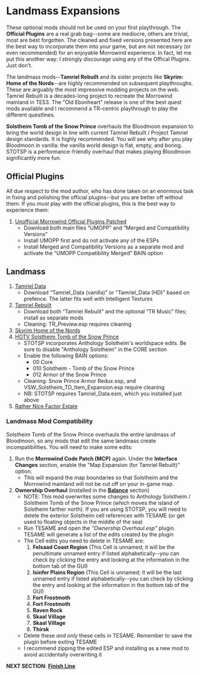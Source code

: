# Landmass Expansions
These optional mods should not be used on your first playthrough. The **Official Plugins** are a real grab bag--some are mediocre, others are trivial, most are best forgotten. The cleaned and fixed versions presented here are the best way to incorporate them into your game, but are not necessary (or even recommended) for an enjoyable Morrowind experience. In fact, let me put this another way: I strongly discourage using any of the Offical Plugins. Just don't.

The landmass mods--**Tamriel Rebuilt** and its sister projects like **Skyrim: Home of the Nords**--are highly recommended on subsequent playthroughs. These are arguably the most impressive modding projects on the web. Tamriel Rebuilt is a decades-long project to recreate the Morrowind mainland in TES3. The "Old Ebonheart" release is one of the best quest mods available and I recommend a TR-centric playthrough to play the different questlines.

**Solstheim Tomb of the Snow Prince** overhauls the Bloodmoon expansion to bring the world design in line with current Tamriel Rebuilt / Project Tamriel design standards. It is highly recommended. You will see why after you play Bloodmoon in vanilla: the vanilla world design is flat, empty, and boring. STOTSP is a performance-friendly overhaul that makes playing Bloodmoon significantly more fun.
	
## Official Plugins
All due respect to the mod author, who has done taken on an enormous task in fixing and polishing the official plugins--but you are better off without them. If you *must* play with the official plugins, this is the best way to experience them:
1. [Unofficial Morrowind Official Plugins Patched](https://www.nexusmods.com/morrowind/mods/43931?)
	- Download both main files “UMOPP” and “Merged and Compatibility Versions”
	- Install UMOPP first and do not activate any of the ESPs
	- Install Merged and Compatibility Versions as a separate mod and activate the “UMOPP Compatibility Merged” BAIN option
	
## Landmass
1. [Tamriel Data](https://www.nexusmods.com/morrowind/mods/44537?)
	- Download “Tamriel_Data (vanilla)” or "Tamriel_Data (HD)" based on prefence. The latter fits well with Intelligent Textures
1. [Tamriel Rebuilt](https://www.nexusmods.com/morrowind/mods/42145?)
	- Download both “Tamriel Rebuilt” and the optional “TR Music” files; install as separate mods
	- Cleaning: TR_Preview.esp requires cleaning
1. [Skyrim Home of the Nords](https://www.nexusmods.com/morrowind/mods/44921?)
1. [HOTV Solstheim Tomb of the Snow Prince](https://www.nexusmods.com/morrowind/mods/46810)
	- STOTSP incorporates Anthology Solstheim's worldspace edits. Be sure to disable "Anthology Solstheim" in the CORE section
	- Enable the following BAIN options:
		- 00 Core
		- 010 Solstheim - Tomb of the Snow Prince
		- 012 Armor of the Snow Prince
	- Cleaning: Snow Prince Armor Redux.esp, and VSW_Solstheim_TD_Item_Expansion.esp require cleaning
	- NB: STOTSP requires Tamriel_Data.esm, which you installed just above
1. [Rather Nice Factor Estate](https://www.nexusmods.com/morrowind/mods/47933?)

### Landmass Mod Compatibility
Solstheim Tomb of the Snow Prince overhauls the entire landmass of Bloodmoon, so any mods that edit the same landmass create incompatibilities. You will need to make some edits:

1. Run the **Morrowind Code Patch (MCP)** again. Under the **Interface Changes** section, enable the "Map Expansion (for Tamriel Rebuilt)" option. 
	- This will expand the map boundaries so that Solstheim and the Morrowind mainland will not be cut off on your in-game map.
1. **Ownership Overhaul** (installed in the [**Balance**](https://github.com/doublemoulinet/Morrowind-Modular-Mod-Guide/blob/master/BALANCE.md) section)
	- NOTE: This mod overwrites some changes to Anthology Solstheim / Solstheim Tomb of the Snow Prince (which moves the island of Solstheim farther north). If you are using STOTSP, you will need to delete the exterior Solstheim cell references with TESAME (or get used to floating objects in the middle of the sea)
	- Run TESAME and open the *"Ownership Overhaul.esp"* plugin. TESAME will generate a list of the edits created by the plugin
	- The Cell edits you need to delete in TESAME are:
		1. **Felsaad Coast Region** (This Cell is unnamed; it will be the penultimate unnamed entry if listed alphabetically--you can check by clicking the entry and looking at the information in the bottom tab of the GUI)
		1. **Isinfer Plains Region** (This Cell is unnamed; it will be the last unnamed entry if listed alphabetically--you can check by clicking the entry and looking at the information in the bottom tab of the GUI)
		1. **Fort Frostmoth**
		1. **Fort Frostmoth**
		1. **Raven Rock**
		1. **Skaal Village**
		1. **Skaal Village**
		1. **Thirsk**
	- Delete these *and only* these cells in TESAME. Remember to save the plugin before exiting TESAME
	- I recommend zipping the edited ESP and installing as a new mod to avoid accidentally overwriting it


**NEXT SECTION**:
[**Finish Line**](https://github.com/doublemoulinet/Morrowind-Modular-Mod-Guide/blob/master/FINISHLINE.md)